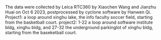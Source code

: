 The data were collected by Leica RTC360 by Xiaochen Wang and Jianzhu Huai on Oct 6 2023, postprocessed by cyclone software by Hanwen Qi.
Project1: a loop around xinghu lake, the info faculty soccer field, starting from the basketball court.
project2: 1-22 a loop around software institute bldg, xinghu bldg, and 27-32 the underground parkinglot of xinghu bldg, starting from the baseketball court.

